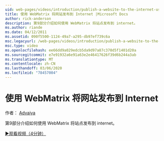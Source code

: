 ```yaml
---
uid: web-pages/videos/introduction/publish-a-website-to-the-internet-using-webmatrix
title: 使用 WebMatrix 将网站发布到 Internet |Microsoft Docs
author: rick-anderson
description: 第9部分介绍如何使用 WebMatrix 将站点发布到 internet。
ms.author: riande
ms.date: 04/12/2011
ms.assetid: 090f5500-1124-49a7-a295-db97ef739c6a
msc.legacyurl: /web-pages/videos/introduction/publish-a-website-to-the-internet-using-webmatrix
msc.type: video
ms.openlocfilehash: ee66dd9a029edcb5da9d97a87c370d5f1401d20a
ms.sourcegitcommit: e7e91932a6e91a63e2e46417626f39d6b244a3ab
ms.translationtype: MT
ms.contentlocale: zh-CN
ms.lasthandoff: 03/06/2020
ms.locfileid: "78457004"
---
```

# <a name="publish-a-website-to-the-internet-using-webmatrix"></a>使用 WebMatrix 将网站发布到 Internet

作者： [Advaiya](https://twitter.com/Advaiyasolns)

第9部分介绍如何使用 WebMatrix 将站点发布到 internet。

[&#9654;观看视频（4分钟）](https://channel9.msdn.com/Blogs/ASP-NET-Site-Videos/publish-a-website-to-the-internet-using-webmatrix)
